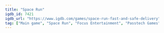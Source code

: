 ```yaml
---
title: "Space Run"
igdb_id: 7421
igdb_url: "https://www.igdb.com/games/space-run-fast-and-safe-delivery"
tag: ["Main game", "Space Run", "Focus Entertainment", "Passtech Games", "Strategy", "Indie", "Single player", "Bird view / Isometric", "Science fiction"]
---
```

